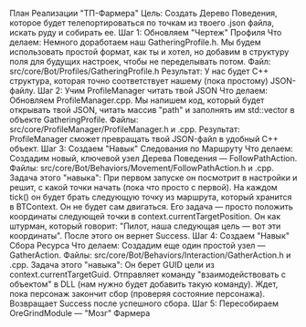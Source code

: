 План Реализации "ТП-Фармера"
Цель: Создать Дерево Поведения, которое будет телепортироваться по точкам из твоего .json файла, искать руду и собирать ее.
Шаг 1: Обновляем "Чертеж" Профиля
Что делаем: Немного доработаем наш GatheringProfile.h. Мы будем использовать простой формат, как ты и хотел, но добавим в структуру поля для будущих настроек, чтобы не переделывать потом.
Файл: src/core/Bot/Profiles/GatheringProfile.h
Результат: У нас будет C++ структура, которая точно соответствует нашему (пока простому) JSON-файлу.
Шаг 2: Учим ProfileManager читать твой JSON
Что делаем: Обновляем ProfileManager.cpp. Мы напишем код, который будет открывать твой JSON, читать массив "path" и заполнять им std::vector<Vector3> в объекте GatheringProfile.
Файлы: src/core/ProfileManager/ProfileManager.h и .cpp.
Результат: ProfileManager сможет превращать твой JSON-файл в удобный C++ объект.
Шаг 3: Создаем "Навык" Следования по Маршруту
Что делаем: Создадим новый, ключевой узел Дерева Поведения — FollowPathAction.
Файлы: src/core/Bot/Behaviors/Movement/FollowPathAction.h и .cpp.
Задача этого "навыка":
При первом запуске он посмотрит в настройки и решит, с какой точки начать (пока что просто с первой).
На каждом tick() он будет брать следующую точку из маршрута, который хранится в BTContext.
Он не будет сам двигаться. Его задача — просто положить координаты следующей точки в context.currentTargetPosition. Он как штурман, который говорит: "Пилот, наша следующая цель — вот эти координаты".
После этого он вернет Success.
Шаг 4: Создаем "Навык" Сбора Ресурса
Что делаем: Создадим еще один простой узел — GatherAction.
Файлы: src/core/Bot/Behaviors/Interaction/GatherAction.h и .cpp.
Задача этого "навыка":
Он берет GUID цели из context.currentTargetGuid.
Отправляет команду "взаимодействовать с объектом" в DLL (нам нужно будет добавить такую команду).
Ждет, пока персонаж закончит сбор (проверяя состояние персонажа).
Возвращает Success после успешного сбора.
Шаг 5: Пересобираем OreGrindModule — "Мозг" Фармера